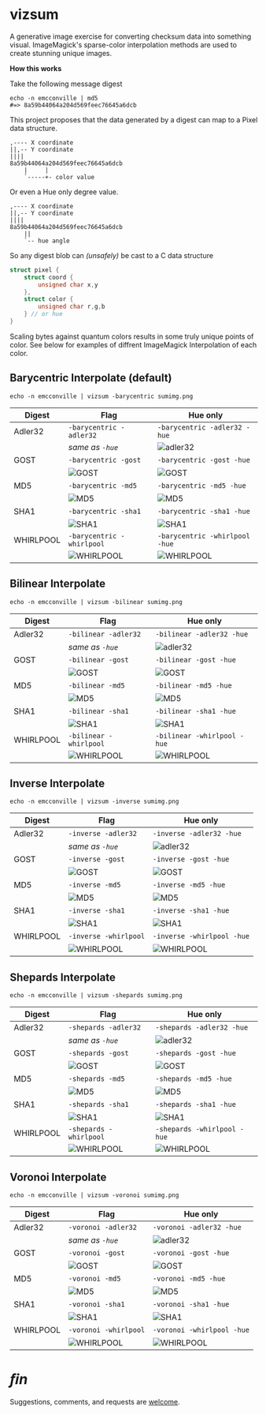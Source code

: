 # vizsum

A generative image exercise for converting checksum data into something visual.
ImageMagick's sparse-color interpolation methods are used to create stunning
unique images.

**How this works**

Take the following message digest

    echo -n emcconville | md5
    #=> 8a59b44064a204d569feec76645a6dcb

This project proposes that the data generated by a digest can map to a Pixel
data structure.

    ,---- X coordinate
    ||,-- Y coordinate
    ||||
    8a59b44064a204d569feec76645a6dcb
        |     |
        `-----+- color value

Or even a Hue only degree value.

    ,---- X coordinate
    ||,-- Y coordinate
    ||||
    8a59b44064a204d569feec76645a6dcb
        ||
        `-- hue angle

So any digest blob can _(unsafely)_ be cast to a C data structure

~~~c
struct pixel {
    struct coord {
        unsigned char x,y
    },
    struct color {
        unsigned char r,g,b
    } // or hue 
}
~~~

Scaling bytes against quantum colors results in some truly unique points of color.
See below for examples of diffrent ImageMagick Interpolation of each color.

## Barycentric Interpolate (default)

    echo -n emcconville | vizsum -barycentric sumimg.png

| Digest  | Flag                                       | Hue only |
|---------|--------------------------------------------|----------|
| Adler32 | `-barycentric -adler32`                    | `-barycentric -adler32 -hue` |
|         | _same as `-hue`_                           | ![adler32](./imgs/adler32_barycentric_hue.png) |
| GOST    | `-barycentric -gost`                       | `-barycentric -gost -hue` |
|         | ![GOST](./imgs/gost_barycentric.png)       | ![GOST](./imgs/gost_barycentric_hue.png) |
| MD5     | `-barycentric -md5`                        | `-barycentric -md5 -hue` |
|         | ![MD5](./imgs/md5_barycentric.png)         | ![MD5](./imgs/md5_barycentric_hue.png) |
| SHA1    | `-barycentric -sha1`                       | `-barycentric -sha1 -hue` |
|         | ![SHA1](./imgs/sha1_barycentric.png)       | ![SHA1](./imgs/sha1_barycentric_hue.png) |
| WHIRLPOOL | `-barycentric -whirlpool`                | `-barycentric -whirlpool -hue` |
|         | ![WHIRLPOOL](./imgs/whirlpool_barycentric.png) | ![WHIRLPOOL](./imgs/whirlpool_barycentric_hue.png) |

## Bilinear Interpolate

    echo -n emcconville | vizsum -bilinear sumimg.png

| Digest  | Flag                                    | Hue only |
|---------|-----------------------------------------|----------|
| Adler32 | `-bilinear -adler32`                    | `-bilinear -adler32 -hue` |
|         | _same as `-hue`_                        | ![adler32](./imgs/adler32_bilinear_hue.png) |
| GOST    | `-bilinear -gost`                       | `-bilinear -gost -hue` |
|         | ![GOST](./imgs/gost_bilinear.png)       | ![GOST](./imgs/gost_bilinear_hue.png) |
| MD5     | `-bilinear -md5`                        | `-bilinear -md5 -hue` |
|         | ![MD5](./imgs/md5_bilinear.png)         | ![MD5](./imgs/md5_bilinear_hue.png) |
| SHA1    | `-bilinear -sha1`                       | `-bilinear -sha1 -hue` |
|         | ![SHA1](./imgs/sha1_bilinear.png)       | ![SHA1](./imgs/sha1_bilinear_hue.png) |
| WHIRLPOOL | `-bilinear -whirlpool`                | `-bilinear -whirlpool -hue` |
|         | ![WHIRLPOOL](./imgs/whirlpool_bilinear.png) | ![WHIRLPOOL](./imgs/whirlpool_bilinear_hue.png) |


## Inverse Interpolate

    echo -n emcconville | vizsum -inverse sumimg.png

| Digest  | Flag                                   | Hue only |
|---------|----------------------------------------|----------|
| Adler32 | `-inverse -adler32`                    | `-inverse -adler32 -hue` |
|         | _same as `-hue`_                       | ![adler32](./imgs/adler32_inverse_hue.png) |
| GOST    | `-inverse -gost`                       | `-inverse -gost -hue` |
|         | ![GOST](./imgs/gost_inverse.png)       | ![GOST](./imgs/gost_inverse_hue.png) |
| MD5     | `-inverse -md5`                        | `-inverse -md5 -hue` |
|         | ![MD5](./imgs/md5_inverse.png)         | ![MD5](./imgs/md5_inverse_hue.png) |
| SHA1    | `-inverse -sha1`                       | `-inverse -sha1 -hue` |
|         | ![SHA1](./imgs/sha1_inverse.png)       | ![SHA1](./imgs/sha1_inverse_hue.png) |
| WHIRLPOOL | `-inverse -whirlpool`                | `-inverse -whirlpool -hue` |
|         | ![WHIRLPOOL](./imgs/whirlpool_inverse.png) | ![WHIRLPOOL](./imgs/whirlpool_inverse_hue.png) |


## Shepards Interpolate

    echo -n emcconville | vizsum -shepards sumimg.png

| Digest  | Flag                                    | Hue only |
|---------|-----------------------------------------|----------|
| Adler32 | `-shepards -adler32`                    | `-shepards -adler32 -hue` |
|         | _same as `-hue`_                        | ![adler32](./imgs/adler32_shepards_hue.png) |
| GOST    | `-shepards -gost`                       | `-shepards -gost -hue` |
|         | ![GOST](./imgs/gost_shepards.png)       | ![GOST](./imgs/gost_shepards_hue.png) |
| MD5     | `-shepards -md5`                        | `-shepards -md5 -hue` |
|         | ![MD5](./imgs/md5_shepards.png)         | ![MD5](./imgs/md5_shepards_hue.png) |
| SHA1    | `-shepards -sha1`                       | `-shepards -sha1 -hue` |
|         | ![SHA1](./imgs/sha1_shepards.png)       | ![SHA1](./imgs/sha1_shepards_hue.png) |
| WHIRLPOOL | `-shepards -whirlpool`                | `-shepards -whirlpool -hue` |
|         | ![WHIRLPOOL](./imgs/whirlpool_shepards.png) | ![WHIRLPOOL](./imgs/whirlpool_shepards_hue.png) |


## Voronoi Interpolate

    echo -n emcconville | vizsum -voronoi sumimg.png

| Digest  | Flag                                   | Hue only |
|---------|----------------------------------------|----------|
| Adler32 | `-voronoi -adler32`                    | `-voronoi -adler32 -hue` |
|         | _same as `-hue`_                       | ![adler32](./imgs/adler32_voronoi_hue.png) |
| GOST    | `-voronoi -gost`                       | `-voronoi -gost -hue` |
|         | ![GOST](./imgs/gost_voronoi.png)       | ![GOST](./imgs/gost_voronoi_hue.png) |
| MD5     | `-voronoi -md5`                        | `-voronoi -md5 -hue` |
|         | ![MD5](./imgs/md5_voronoi.png)         | ![MD5](./imgs/md5_voronoi_hue.png) |
| SHA1    | `-voronoi -sha1`                       | `-voronoi -sha1 -hue` |
|         | ![SHA1](./imgs/sha1_voronoi.png)       | ![SHA1](./imgs/sha1_voronoi_hue.png) |
| WHIRLPOOL | `-voronoi -whirlpool`                | `-voronoi -whirlpool -hue` |
|         | ![WHIRLPOOL](./imgs/whirlpool_voronoi.png) | ![WHIRLPOOL](./imgs/whirlpool_voronoi_hue.png) |


# _&#64257;n_

Suggestions, comments, and requests are [welcome](https://github.com/emcconville/VizSum/issues).

